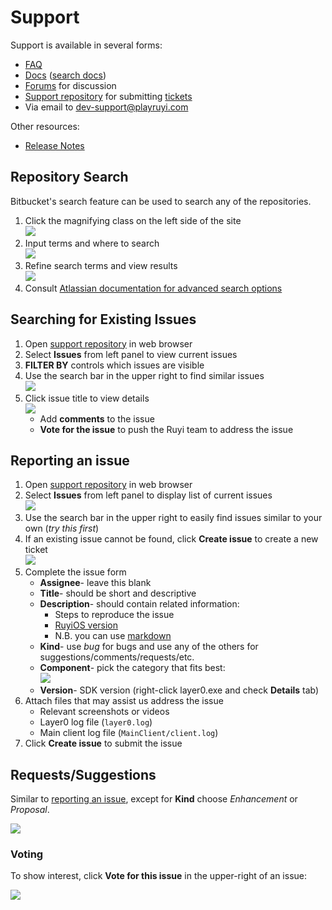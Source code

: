 # Support

Support is available in several forms:

- [FAQ](../faq.md)
- [Docs](../README.md) ([search docs](https://bitbucket.org/search?q=repo%3Adocs&account=%7Bf59fdd59-0a84-4d5b-a424-61eb2b74c84f%7D))
- [Forums](http://dev.playruyi.com/forum/) for discussion
- [Support repository](https://bitbucket.org/playruyi/support) for submitting [tickets](https://bitbucket.org/playruyi/support/issues?status=new&status=open)
- Via email to dev-support@playruyi.com

Other resources:

- [Release Notes](release_notes.md)

## Repository Search

Bitbucket's search feature can be used to search any of the repositories.

1. Click the magnifying class on the left side of the site  
![](/docs/img/bitbucket_search.png)
1. Input terms and where to search  
![](/docs/img/bitbucket_search_input.png)
1. Refine search terms and view results  
![](/docs/img/bitbucket_search_results.png)
1. Consult [Atlassian documentation for advanced search options](https://confluence.atlassian.com/bitbucket/search-873876782.html)


## Searching for Existing Issues

1. Open [support repository](https://bitbucket.org/playruyi/support) in web browser
1. Select __Issues__ from left panel to view current issues
1. __FILTER BY__ controls which issues are visible
1. Use the search bar in the upper right to find similar issues  
![](/docs/img/support_search.png)
1. Click issue title to view details  
![](/docs/img/support_issue.png)
    - Add __comments__ to the issue
    - __Vote for the issue__ to push the Ruyi team to address the issue

## Reporting an issue

1. Open [support repository](https://bitbucket.org/playruyi/support) in web browser
1. Select __Issues__ from left panel to display list of current issues  
![](/docs/img/support_issues.png)
1. Use the search bar in the upper right to easily find issues similar to your own (_try this first_)
1. If an existing issue cannot be found, click __Create issue__ to create a new ticket  
![](/docs/img/support_create_issue.png)
1. Complete the issue form
    - __Assignee__- leave this blank
    - __Title__- should be short and descriptive
    - __Description__- should contain related information:
        - Steps to reproduce the issue
        - [RuyiOS version](os.md#Version)
        - N.B. you can use [markdown](https://bitbucket.org/tutorials/markdowndemo/overview)
    - __Kind__- use _bug_ for bugs and use any of the others for suggestions/comments/requests/etc.
    - __Component__- pick the category that fits best:  
    ![](/docs/img/support_issue_component.png)
    - __Version__- SDK version (right-click layer0.exe and check __Details__ tab)
1. Attach files that may assist us address the issue
    - Relevant screenshots or videos
    - Layer0 log file (`layer0.log`)
    - Main client log file (`MainClient/client.log`)
1. Click __Create issue__ to submit the issue

## Requests/Suggestions

Similar to [reporting an issue](support.md#Reporting-an-issue), except for __Kind__ choose _Enhancement_ or _Proposal_.

![](/docs/img/support_suggestion.png)

### Voting

To show interest, click __Vote for this issue__ in the upper-right of an issue:  

![](/docs/img/support_vote.png)